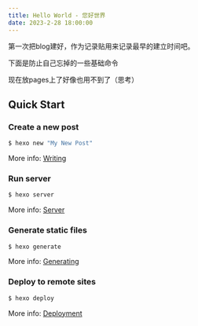 ```yaml
---
title: Hello World - 您好世界
date: 2023-2-28 18:00:00
---
```

第一次把blog建好，作为记录贴用来记录最早的建立时间吧。

下面是防止自己忘掉的一些基础命令

现在放pages上了好像也用不到了（思考）

## Quick Start

### Create a new post

``` bash
$ hexo new "My New Post"
```

More info: [Writing](https://hexo.io/docs/writing.html)

### Run server

``` bash
$ hexo server
```

More info: [Server](https://hexo.io/docs/server.html)

### Generate static files

``` bash
$ hexo generate
```

More info: [Generating](https://hexo.io/docs/generating.html)

### Deploy to remote sites

``` bash
$ hexo deploy
```

More info: [Deployment](https://hexo.io/docs/one-command-deployment.html)
